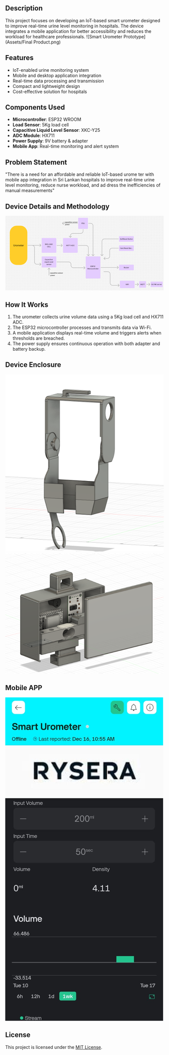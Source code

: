 ## Description
This project focuses on developing an IoT-based smart urometer designed to improve real-time urine level monitoring in hospitals. The device integrates a mobile application for better accessibility and reduces the workload for healthcare professionals.
![Smart Urometer Prototype](Assets/Final Product.png)
## Features
- IoT-enabled urine monitoring system
- Mobile and desktop application integration
- Real-time data processing and transmission
- Compact and lightweight design
- Cost-effective solution for hospitals

## Components Used
- **Microcontroller**: ESP32 WROOM
- **Load Sensor**: 5Kg load cell
- **Capacitive Liquid Level Sensor**: XKC-Y25
- **ADC Module**: HX711
- **Power Supply**: 9V battery & adapter
- **Mobile App**: Real-time monitoring and alert system

## Problem Statement
"There is a need for an affordable and reliable IoT-based urome
ter with mobile app integration in Sri Lankan hospitals to improve
 real-time urine level monitoring, reduce nurse workload, and ad
dress the inefficiencies of manual measurements"

## Device Details and Methodology
![Smart Urometer Prototype](Assets/FunctionalBlockDiagram.png)


## How It Works
1. The urometer collects urine volume data using a 5Kg load cell and HX711 ADC.
2. The ESP32 microcontroller processes and transmits data via Wi-Fi.
3. A mobile application displays real-time volume and triggers alerts when thresholds are breached.
4. The power supply ensures continuous operation with both adapter and battery backup.

## Device Enclosure
![Smart Urometer Prototype](Assets/EnclosurePart1.png)
![Smart Urometer Prototype](Assets/EnclosurePart2.png)

## Mobile APP
![Smart Urometer Prototype](Assets/MobileApp.jpg)
## License
This project is licensed under the [MIT License](LICENSE).
